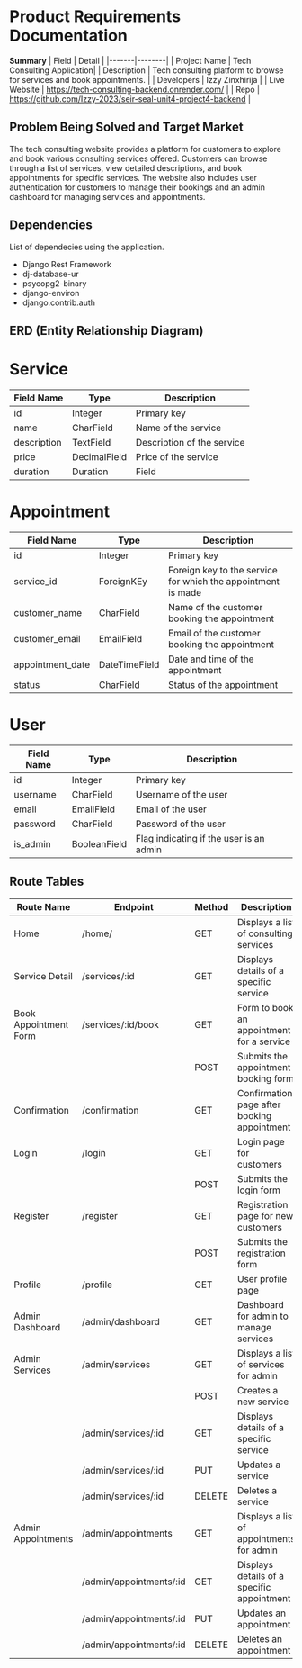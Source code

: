 # Product Requirements Documentation

**Summary**
| Field | Detail |
|-------|--------|
| Project Name | Tech Consulting Application|
| Description | Tech consulting platform to browse for services and book appointments.  |
| Developers | Izzy Zinxhirija |
| Live Website | https://tech-consulting-backend.onrender.com/ |
| Repo | https://github.com/Izzy-2023/seir-seal-unit4-project4-backend |

## Problem Being Solved and Target Market

The tech consulting website provides a platform for customers to explore and book various consulting services offered. Customers can browse through a list of services, view detailed descriptions, and book appointments for specific services. The website also includes user authentication for customers to manage their bookings and an admin dashboard for managing services and appointments.

## Dependencies

List of dependecies using the application.

- Django Rest Framework
- dj-database-ur
- psycopg2-binary
- django-environ
- django.contrib.auth

## ERD (Entity Relationship Diagram)

# Service
| Field Name | Type	| Description |
| ---------- | ---- | ----------- |
| id | Integer | Primary key |
| name | CharField | Name of the service |
| description |	TextField |	Description of the service| 
| price	| DecimalField | Price of the service |
| duration |	Duration | Field	| Duration of the service |

# Appointment
| Field Name | Type	| Description |
| ---------- | ---- | ----------- |
| id | Integer | Primary key |
| service_id | ForeignKEy | Foreign key to the service for which the appointment is made |
| customer_name |	CharField |	Name of the customer booking the appointment| 
| customer_email	| EmailField | Email of the customer booking the appointment |
| appointment_date |	DateTimeField	| Date and time of the appointment |
| status | CharField	| Status of the appointment |

# User
| Field Name | Type	| Description |
| ---------- | ---- | ----------- |
| id | Integer | Primary key |
| username | CharField | Username of the user |
| email |	EmailField |	Email of the user| 
| password	| CharField | Password of the user |
| is_admin |	BooleanField	| Flag indicating if the user is an admin |

## Route Tables

|Route Name | Endpoint | Method | Description |
|---------- | -------- | ------ | ----------- |
| Home	| /home/ | GET	| Displays a list of consulting services |
| Service Detail |	/services/:id	| GET	| Displays details of a specific service |
| Book Appointment Form	| /services/:id/book | GET |	Form to book an appointment for a service |
|              |          | POST	| Submits the appointment booking form |
| Confirmation |	/confirmation	|GET	| Confirmation page after booking appointment |
| Login	| /login	| GET	| Login page for customers |
|        |        | POST |	Submits the login form |
| Register | /register |	GET |	Registration page for new customers |
|        |            | POST | Submits the registration form |
| Profile	| /profile | GET | User profile page |
| Admin Dashboard	| /admin/dashboard | GET | Dashboard for admin to manage services |
| Admin Services	| /admin/services |	GET |	Displays a list of services for admin |
|         |            |  POST	| Creates a new service |
|         | /admin/services/:id |	GET	| Displays details of a specific service |
|         | /admin/services/:id | PUT |	Updates a service |
|         | /admin/services/:id | DELETE |	Deletes a service |
| Admin Appointments	| /admin/appointments |	GET	| Displays a list of appointments for admin |
|         | /admin/appointments/:id |	GET |	Displays details of a specific appointment |
|         | /admin/appointments/:id | PUT	| Updates an appointment | 
|         | /admin/appointments/:id | DELETE | Deletes an appointment|


